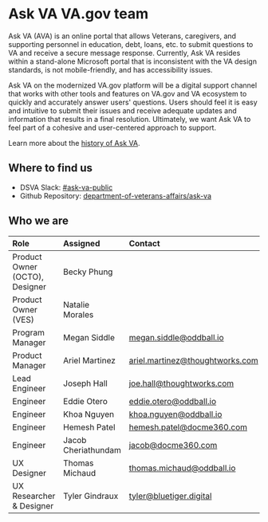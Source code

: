 # Ask VA VA.gov team
Ask VA (AVA) is an online portal that allows Veterans, caregivers, and supporting personnel in education, debt, loans, etc. to submit questions to VA and receive a secure message response. Currently, Ask VA  resides within a stand-alone Microsoft portal that is inconsistent with the VA design standards, is not mobile-friendly, and has accessibility issues.

Ask VA on the modernized VA.gov platform will be a digital support channel that works with other tools and features on VA.gov and VA ecosystem to quickly and accurately answer users' questions. Users should feel it is easy and intuitive to submit their issues and receive adequate updates and information that results in a final resolution. Ultimately, we want Ask VA to feel part of a cohesive and user-centered approach to support.

Learn more about the [history of Ask VA](https://github.com/department-of-veterans-affairs/va.gov-team/blob/master/products/ask-va/product/background.md).

## Where to find us 

- DSVA Slack: [#ask-va-public](https://dsva.slack.com/archives/C05A2F6DEAE)
- Github Repository: [department-of-veterans-affairs/ask-va](https://github.com/department-of-veterans-affairs/ask-va)

## Who we are

|Role|Assigned|Contact|
|:---|:---|:---|
|Product Owner (OCTO), Designer|Becky Phung||
|Product Owner (VES)|Natalie Morales||
|Program Manager|Megan Siddle|megan.siddle@oddball.io|
|Product Manager|Ariel Martinez|ariel.martinez@thoughtworks.com|
|Lead Engineer|Joseph Hall|joe.hall@thoughtworks.com|
|Engineer|Eddie Otero|eddie.otero@oddball.io|
|Engineer|Khoa Nguyen|khoa.nguyen@oddball.io|
|Engineer|Hemesh Patel|hemesh.patel@docme360.com|
|Engineer|Jacob Cheriathundam|jacob@docme360.com|
|UX Designer|Thomas Michaud|thomas.michaud@oddball.io|
|UX Researcher & Designer|Tyler Gindraux|tyler@bluetiger.digital|
